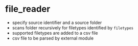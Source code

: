 # file_reader

- specify source identifier and a source folder
- scans folder recursively for filetypes identified by `filetypes` 
- supported filetypes are added to a csv file
- csv file to be parsed by external module
